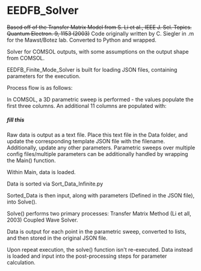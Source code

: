 # EEDFB_Solver

~~Based off of the Transfer Matrix Model from S. Li et al., IEEE J. Sel. Topics. Quantum Electron. 9, 1153 (2003)~~
Code originally written by C. Siegler in .m for the Mawst/Botez lab. Converted to Python and wrapped.

Solver for COMSOL outputs, with some assumptions on the output shape from COMSOL.

EEDFB_Finite_Mode_Solver is built for loading JSON files, containing parameters for the execution.

Process flow is as follows:

In COMSOL, a 3D parametric sweep is performed - the values populate the first three columns. An additional 11 columns are populated with:
##### fill this

Raw data is output as a text file. Place this text file in the Data folder, and update the corresponding template JSON file with the filename.
Additionally, update any other parameters. Parametric sweeps over multiple config files/multiple parameters can be additionally handled by wrapping the Main() function.

Within Main, data is loaded.

Data is sorted via Sort_Data_Infinite.py

Sorted_Data is then input, along with parameters (Defined in the JSON file), into Solve().

Solve() performs two primary processes:
	Transfer Matrix Method (Li et all, 2003)
	Coupled Wave Solver.

Data is output for each point in the parametric sweep, converted to lists, and then stored in the original JSON file.

Upon repeat execution, the solve() function isn't re-executed. Data instead is loaded and input into the post-processing steps for parameter calculation.